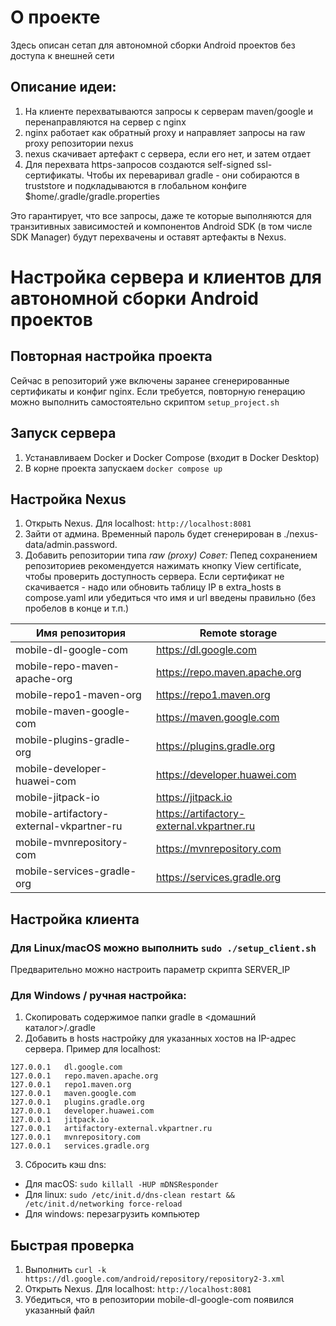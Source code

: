 # О проекте
Здесь описан сетап для автономной сборки Android проектов без доступа к внешней сети

## Описание идеи:
1. На клиенте перехватываются запросы к серверам maven/google и перенаправляются на сервер с nginx
2. nginx работает как обратный proxy и направляет запросы на raw proxy репозитории nexus
3. nexus скачивает артефакт с сервера, если его нет, и затем отдает
4. Для перехвата https-запросов создаются self-signed ssl-сертификаты. Чтобы их переваривал gradle - они собираются в truststore и подкладываются в глобальном конфиге $home/.gradle/gradle.properties

Это гарантирует, что все запросы, даже те которые выполняются для транзитивных зависимостей и компонентов Android SDK (в том числе SDK Manager) будут перехвачены и оставят артефакты в Nexus.

# Настройка сервера и клиентов для автономной сборки Android проектов

## Повторная настройка проекта
Сейчас в репозиторий уже включены заранее сгенерированные сертификаты и конфиг nginx.
Если требуется, повторную генерацию можно выполнить самостоятельно скриптом ```setup_project.sh```

## Запуск сервера
1. Устанавливаем Docker и Docker Compose (входит в Docker Desktop)
2. В корне проекта запускаем ```docker compose up```

## Настройка Nexus
1. Открыть Nexus. Для localhost: ```http://localhost:8081```
2. Зайти от админа. Временный пароль будет сгенерирован в ./nexus-data/admin.password.
3. Добавить репозитории типа *raw (proxy)*
*Совет:* Пепед сохранением репозиториев рекомендуется нажимать кнопку View certificate, чтобы проверить доступность сервера. Если сертификат не скачивается - надо или обновить таблицу IP в extra_hosts в compose.yaml или убедиться что имя и url введены правильно (без пробелов в конце и т.п.)

|Имя репозитория                         | Remote storage                           |
|----------------------------------------|------------------------------------------|
|mobile-dl-google-com                    | https://dl.google.com                    |
|mobile-repo-maven-apache-org            | https://repo.maven.apache.org            |
|mobile-repo1-maven-org                  | https://repo1.maven.org                  |
|mobile-maven-google-com                 | https://maven.google.com                 |
|mobile-plugins-gradle-org               | https://plugins.gradle.org               |
|mobile-developer-huawei-com             | https://developer.huawei.com             |
|mobile-jitpack-io                       | https://jitpack.io                       |
|mobile-artifactory-external-vkpartner-ru| https://artifactory-external.vkpartner.ru|
|mobile-mvnrepository-com                | https://mvnrepository.com                |
|mobile-services-gradle-org              | https://services.gradle.org              |

## Настройка клиента
### Для Linux/macOS можно выполнить ```sudo ./setup_client.sh```
Предварительно можно настроить параметр скрипта SERVER_IP

### Для Windows / ручная настройка:
1. Скопировать содержимое папки gradle в <домашний каталог>/.gradle
2. Добавить в hosts настройку для указанных хостов на IP-адрес сервера.
Пример для localhost:
```
127.0.0.1   dl.google.com
127.0.0.1   repo.maven.apache.org
127.0.0.1   repo1.maven.org
127.0.0.1   maven.google.com
127.0.0.1   plugins.gradle.org
127.0.0.1   developer.huawei.com
127.0.0.1   jitpack.io
127.0.0.1   artifactory-external.vkpartner.ru
127.0.0.1   mvnrepository.com
127.0.0.1   services.gradle.org
```
3. Сбросить кэш dns:
- Для macOS: ```sudo killall -HUP mDNSResponder```
- Для linux: ```sudo /etc/init.d/dns-clean restart && /etc/init.d/networking force-reload```
- Для windows: перезагрузить компьютер

## Быстрая проверка
1. Выполнить ```curl -k https://dl.google.com/android/repository/repository2-3.xml```
2. Открыть Nexus. Для localhost: ```http://localhost:8081```
3. Убедиться, что в репозитории mobile-dl-google-com появился указанный файл
